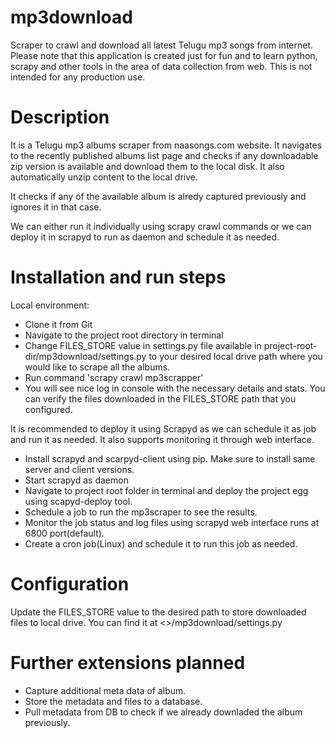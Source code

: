 # mp3download
Scraper to crawl and download all latest Telugu mp3 songs from internet. Please note that this application is created just for fun and to learn python, scrapy and other tools in the area of data collection from web. This is not intended for any production use. 

# Description
It is a Telugu mp3 albums scraper from naasongs.com website. It navigates to the recently published albums list page and checks if any downloadable zip version is available and download them to the local disk. It also automatically unzip content to the local drive.

It checks if any of the available album is alredy captured previously and ignores it in that case.

We can either run it individually using scrapy crawl commands or we can deploy it in scrapyd to run as daemon and schedule it as needed.

# Installation and run steps
Local environment:
- Clone it from Git 
- Navigate to the project root directory in terminal
- Change FILES_STORE value in settings.py file available in project-root-dir/mp3download/settings.py to your desired local drive path where you would like to scrape all the albums.
- Run command 'scrapy crawl mp3scrapper'
- You will see nice log in console with the necessary details and stats. You can verify the files downloaded in the FILES_STORE path that you configured.

It is recommended to deploy it using Scrapyd as we can schedule it as job and run it as needed. It also supports monitoring it through web interface.
- Install scrapyd and scarpyd-client using pip. Make sure to install same server and client versions.
- Start scrapyd as daemon
- Navigate to project root folder in terminal and deploy the project egg using scapyd-deploy tool.
- Schedule a job to run the mp3scraper to see the results.
- Monitor the job status and log files using scrapyd web interface runs at 6800 port(default).
- Create a cron job(Linux) and schedule it to run this job as needed.

# Configuration
Update the FILES_STORE value to the desired path to store downloaded files to local drive. You can find it at <<project-root-dir>>/mp3download/settings.py

# Further extensions planned
- Capture additional meta data of album.
- Store the metadata and files to a database. 
- Pull metadata from DB to check if we already downladed the album previously.
